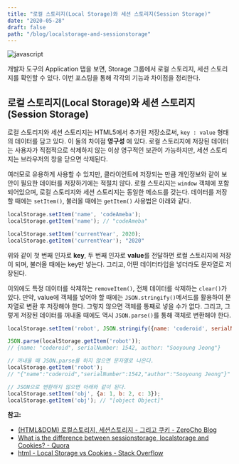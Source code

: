 ```yaml
---
title: "로컬 스토리지(Local Storage)와 세션 스토리지(Session Storage)"
date: "2020-05-28"
draft: false
path: "/blog/localstorage-and-sessionstorage"
---
```


![javascript](https://blog.martinwork.co.kr/images/javascript/javascript.png)

개발자 도구의 Application 탭을 보면, Storage 그룹에서 로컬 스토리지, 세션 스토리지를 확인할 수 있다. 이번 포스팅을 통해 각각의 기능과 차이점을 정리한다.

## 로컬 스토리지(Local Storage)와 세션 스토리지(Session Storage)
로컬 스토리지와 세션 스토리지는 HTML5에서 추가된 저장소로써, `key : value` 형태의 데이터를 담고 있다. 이 둘의 차이점 **영구성** 에 있다. 로컬 스토리지에 저장된 데이터는 사용자가 직접적으로 삭제하지 않는 이상 영구적인 보관이 가능하지만, 세션 스토리지는 브라우저의 창을 닫으면 삭제된다.

여러모로 유용하게 사용할 수 있지만, 클라이언트에 저장되는 만큼 개인정보와 같이 보안이 필요한 데이터를 저장하기에는 적절치 않다. 로컬 스토리지는 `window` 객체에 포함되어있으며, 로컬 스토리지와 세션 스토리지는 동일한 메소드를 갖는다. 데이터를 저장할 때에는 `setItem()`, 불러올 때에는 `getItem()` 사용법은 아래와 같다.

```js
localStorage.setItem('name', 'codeAmeba');
localStorage.getItem('name'); // "codeAmeba"

localStorage.setItem('currentYear', 2020);
localStorage.getItem('currentYear'); "2020"
```

위와 같이 첫 번째 인자로 **key**, 두 번째 인자로 **value**를 전달하면 로컬 스토리지에 저장이 되며, 불러올 때에는 key만 넣는다. 그리고, 어떤 데이터타입을 넣더라도 문자열로 저장된다.

이외에도 특정 데이터를 삭제하는 `removeItem()`, 전체 데이터를 삭제하는 `clear()`가 있다. 만약, value에 객체를 넣어야 할 때에는 `JSON.stringify()`메서드를 활용하여 문자열로 변환 후 저장해야 한다. 그렇지 않으면 객체를 통째로 넣을 수가 없다. 그리고, 그렇게 저장된 데이터를 꺼내올 때에도 역시 `JSON.parse()`를 통해 객체로 변환해야 한다.

```js
localStorage.setItem('robot', JSON.stringify({name: 'coderoid', serialNumber: 1542, author: 'Sooyoung Jeong'}));

JSON.parse(localStorage.getItem('robot'));
// {name: "coderoid", serialNumber: 1542, author: "Sooyoung Jeong"}

// 꺼내올 때 JSON.parse를 하지 않으면 문자열로 나온다.
localStorage.getItem('robot');
// "{"name":"coderoid","serialNumber":1542,"author":"Sooyoung Jeong"}"

// JSON으로 변환하지 않으면 아래와 같이 된다.
localStorage.setItem('obj', {a: 1, b: 2, c: 3});
localStorage.getItem('obj'); // "[object Object]"
```

**참고:**
- [(HTML&DOM) 로컬스토리지, 세션스토리지 - 그리고 쿠키 - ZeroCho Blog](https://www.zerocho.com/category/HTML&DOM/post/5918515b1ed39f00182d3048)
- [What is the difference between sessionstorage, localstorage and Cookies? - Quora](https://www.quora.com/What-is-the-difference-between-sessionstorage-localstorage-and-Cookies)
- [html - Local Storage vs Cookies - Stack Overflow](https://stackoverflow.com/questions/3220660/local-storage-vs-cookies/3220802#3220802)
